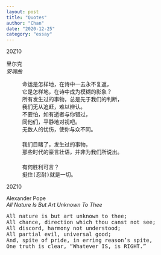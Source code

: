 ```yaml
---
layout: post
title: "Quotes"
author: "Chan"
date: "2020-12-25"
category: "essay"
---
```


<div class="entries">
  <div id="20Z10" class="entry book">
     <span class="time">20Z10</span>
     <span class="left"></span>
     <span class="middle"><p><span>里尔克</span><br><span><i>安魂曲</i></span></p></span>
     <span class="right"><pre>
     命运是怎样地，在诗中一去永不复返， 
     它是怎样地，在诗中成为模糊的影象？ 
     所有发生过的事物，总是先于我们的判断， 
     我们无从追赶，难以辨认。 
     不要怕，如有逝者与你错过， 
     同他们，平静地对视吧。 
     无数人的忧伤，使你与众不同。 
　　 
     我们目睹了，发生过的事物， 
     那些时代的豪言壮语，并非为我们所说出。 
　　 
     有何胜利可言？ 
     挺住(忍耐)就是一切。</pre></span>
  </div>
  <div id="20Z10-1" class="entry book">
     <span class="time">20Z10</span>
     <span class="left"></span>
     <span class="middle"><p><span>Alexander Pope</span><br><span><i>All Nature Is But Art Unknown To Thee</i></span></p></span>
     <span class="right"><pre>
All nature is but art unknown to thee;
All chance, direction which thou canst not see;
All discord, harmony not understood;
All partial evil, universal good;
And, spite of pride, in erring reason’s spite,
One truth is clear, “Whatever IS, is RIGHT.”</pre></span>
  </div>
</div>
